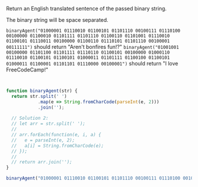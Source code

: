 Return an English translated sentence of the passed binary string.

The binary string will be space separated.

`binaryAgent("01000001 01110010 01100101 01101110 00100111 01110100 00100000 01100010 01101111 01101110 01100110 01101001 01110010 01100101 01110011 00100000 01100110 01110101 01101110 00100001 00111111")` should return "Aren't bonfires fun!?"
`binaryAgent("01001001 00100000 01101100 01101111 01110110 01100101 00100000 01000110 01110010 01100101 01100101 01000011 01101111 01100100 01100101 01000011 01100001 01101101 01110000 00100001")` should return "I love FreeCodeCamp!"

```js


function binaryAgent(str) {
  return str.split(' ')
            .map(e => String.fromCharCode(parseInt(e, 2)))
            .join('');
           
  // Solution 2:
  // let arr = str.split(' ');
  // 
  // arr.forEach(function(e, i, a) {
  //   e = parseInt(e, 2);
  //   a[i] = String.fromCharCode(e);
  // });
  // 
  // return arr.join('');
}

binaryAgent("01000001 01110010 01100101 01101110 00100111 01110100 00100000 01100010 01101111 01101110 01100110 01101001 01110010 01100101 01110011 00100000 01100110 01110101 01101110 00100001 00111111");
```